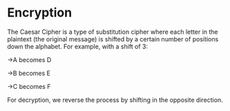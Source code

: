 # Encryption

The Caesar Cipher is a type of substitution cipher where each letter in the plaintext (the original message) is shifted by a certain number of positions down the alphabet. For example, with a shift of 3:

->A becomes D

->B becomes E

->C becomes F

For decryption, we reverse the process by shifting in the opposite direction.
